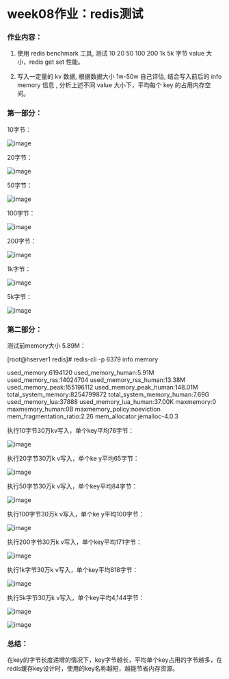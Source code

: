 # week08作业：redis测试

### **作业内容：**

1. 使用 redis benchmark 工具, 测试 10 20 50 100 200 1k 5k 字节 value 大小，redis get set 性能。

2. 写入一定量的 kv 数据, 根据数据大小 1w-50w 自己评估, 结合写入前后的 info memory 信息 , 分析上述不同 value 大小下，平均每个 key 的占用内存空间。

   

   

### 第一部分：

10字节：

![image](https://github.com/xiehengkang/golang-training-camp/blob/xiehengkang/week08-redis/img/image-20220123233740294.png)

20字节：

![image](https://github.com/xiehengkang/golang-training-camp/blob/xiehengkang/week08-redis/img/image-20220123233808713.png)

50字节：

![image](https://github.com/xiehengkang/golang-training-camp/blob/xiehengkang/week08-redis/img/image-20220123233840317.png)

100字节：

![image](https://github.com/xiehengkang/golang-training-camp/blob/xiehengkang/week08-redis/img/image-20220123233912902.png)



200字节：

![image](https://github.com/xiehengkang/golang-training-camp/blob/xiehengkang/week08-redis/img/image-20220123233943950.png)



1k字节：

![image](https://github.com/xiehengkang/golang-training-camp/blob/xiehengkang/week08-redis/img/image-20220123234014847.png)

5k字节：

![image](https://github.com/xiehengkang/golang-training-camp/blob/xiehengkang/week08-redis/img/image-20220123234048568.png)





### 第二部分：

测试前memory大小 5.89M：

[root@hserver1 redis]# redis-cli -p 6379 info memory

used_memory:6194120
used_memory_human:5.91M
used_memory_rss:14024704
used_memory_rss_human:13.38M
used_memory_peak:155196112
used_memory_peak_human:148.01M
total_system_memory:8254799872
total_system_memory_human:7.69G
used_memory_lua:37888
used_memory_lua_human:37.00K
maxmemory:0
maxmemory_human:0B
maxmemory_policy:noeviction
mem_fragmentation_ratio:2.26
mem_allocator:jemalloc-4.0.3

执行10字节30万kv写入，单个key平均76字节：

![image](https://github.com/xiehengkang/golang-training-camp/blob/xiehengkang/week08-redis/img/image-20220124001146259.png)

执行20字节30万k v写入，单个ke y平均65字节：

![image](https://github.com/xiehengkang/golang-training-camp/blob/xiehengkang/week08-redis/img/image-20220124001357260.png)

执行50字节30万k v写入，单个key平均84字节：

![image](https://github.com/xiehengkang/golang-training-camp/blob/xiehengkang/week08-redis/img/image-20220124001543046.png)

执行100字节30万k v写入，单个ke y平均100字节：

![image](https://github.com/xiehengkang/golang-training-camp/blob/xiehengkang/week08-redis/img/image-20220124001726741.png)

执行200字节30万k v写入，单个key平均171字节：

![image](https://github.com/xiehengkang/golang-training-camp/blob/xiehengkang/week08-redis/img/image-20220124001828236.png)

执行1k字节30万k v写入，单个key平均818字节：

![image](https://github.com/xiehengkang/golang-training-camp/blob/xiehengkang/week08-redis/img/image-20220124002020511.png)

执行5k字节30万k v写入，单个key平均4,144字节：

![image](https://github.com/xiehengkang/golang-training-camp/blob/xiehengkang/week08-redis/img/image-20220124002134572.png)

![image](https://github.com/xiehengkang/golang-training-camp/blob/xiehengkang/week08-redis/img/image-20220124002149284.png)





### 总结：

在key的字节长度递增的情况下，key字节越长，平均单个key占用的字节越多，在redis缓存key设计时，使用的key名称越短，越能节省内存资源。